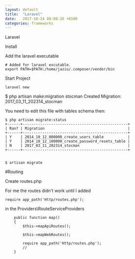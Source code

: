 ```yaml
---
layout: default
title:  "Laravel"
date:   2017-10-24 08:08:26 +0100
categories: frameworks
---
```


Laravel

Install

Add the laravel executable

```
# Added for laravel excutable.
export PATH=$PATH:/home/jazio/.composer/vendor/bin
```

Start Project

```
laravel new
```

$ php artisan make:migration stocman
Created Migration: 2017_03_11_202314_stocman

You need to edit this file with tables schema then:

```
$ php artisan migrate:status
+------+------------------------------------------------+
| Ran? | Migration                                      |
+------+------------------------------------------------+
| Y    | 2014_10_12_000000_create_users_table           |
| Y    | 2014_10_12_100000_create_password_resets_table |
| N    | 2017_03_11_202314_stocman                      |
+------+------------------------------------------------+


$ artisan migrate

```


#Routing

Create routes.php

For me the routes didn't work until I added
```
require app_path('Http/routes.php');
```

in the Providers\RouteServiceProviders

```
    public function map()
    {
        $this->mapApiRoutes();

        $this->mapWebRoutes();

        require app_path('Http/routes.php');
        //
    }
```